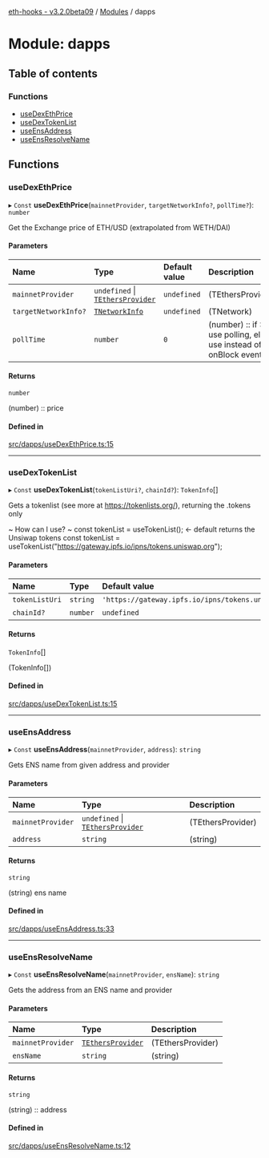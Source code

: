 [eth-hooks - v3.2.0beta09](../README.md) / [Modules](../modules.md) / dapps

# Module: dapps

## Table of contents

### Functions

- [useDexEthPrice](dapps.md#usedexethprice)
- [useDexTokenList](dapps.md#usedextokenlist)
- [useEnsAddress](dapps.md#useensaddress)
- [useEnsResolveName](dapps.md#useensresolvename)

## Functions

### useDexEthPrice

▸ `Const` **useDexEthPrice**(`mainnetProvider`, `targetNetworkInfo?`, `pollTime?`): `number`

Get the Exchange price of ETH/USD (extrapolated from WETH/DAI)

#### Parameters

| Name | Type | Default value | Description |
| :------ | :------ | :------ | :------ |
| `mainnetProvider` | `undefined` \| [`TEthersProvider`](models.md#tethersprovider) | `undefined` | (TEthersProvider) |
| `targetNetworkInfo?` | [`TNetworkInfo`](models.md#tnetworkinfo) | `undefined` | (TNetwork) |
| `pollTime` | `number` | `0` | (number) :: if >0 use polling, else use instead of onBlock event |

#### Returns

`number`

(number) :: price

#### Defined in

[src/dapps/useDexEthPrice.ts:15](https://github.com/scaffold-eth/eth-hooks/blob/9f8998d/src/dapps/useDexEthPrice.ts#L15)

___

### useDexTokenList

▸ `Const` **useDexTokenList**(`tokenListUri?`, `chainId?`): `TokenInfo`[]

Gets a tokenlist (see more at https://tokenlists.org/), returning the .tokens only

~ How can I use? ~
const tokenList = useTokenList(); <- default returns the Unsiwap tokens
const tokenList = useTokenList("https://gateway.ipfs.io/ipns/tokens.uniswap.org");

#### Parameters

| Name | Type | Default value | Description |
| :------ | :------ | :------ | :------ |
| `tokenListUri` | `string` | `'https://gateway.ipfs.io/ipns/tokens.uniswap.org'` | (string) |
| `chainId?` | `number` | `undefined` | (number) |

#### Returns

`TokenInfo`[]

(TokenInfo[])

#### Defined in

[src/dapps/useDexTokenList.ts:15](https://github.com/scaffold-eth/eth-hooks/blob/9f8998d/src/dapps/useDexTokenList.ts#L15)

___

### useEnsAddress

▸ `Const` **useEnsAddress**(`mainnetProvider`, `address`): `string`

Gets ENS name from given address and provider

#### Parameters

| Name | Type | Description |
| :------ | :------ | :------ |
| `mainnetProvider` | `undefined` \| [`TEthersProvider`](models.md#tethersprovider) | (TEthersProvider) |
| `address` | `string` | (string) |

#### Returns

`string`

(string) ens name

#### Defined in

[src/dapps/useEnsAddress.ts:33](https://github.com/scaffold-eth/eth-hooks/blob/9f8998d/src/dapps/useEnsAddress.ts#L33)

___

### useEnsResolveName

▸ `Const` **useEnsResolveName**(`mainnetProvider`, `ensName`): `string`

Gets the address from an ENS name and provider

#### Parameters

| Name | Type | Description |
| :------ | :------ | :------ |
| `mainnetProvider` | [`TEthersProvider`](models.md#tethersprovider) | (TEthersProvider) |
| `ensName` | `string` | (string) |

#### Returns

`string`

(string) :: address

#### Defined in

[src/dapps/useEnsResolveName.ts:12](https://github.com/scaffold-eth/eth-hooks/blob/9f8998d/src/dapps/useEnsResolveName.ts#L12)
